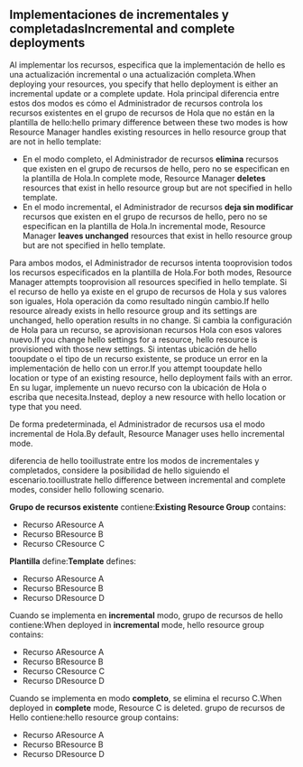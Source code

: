 ## <a name="incremental-and-complete-deployments"></a><span data-ttu-id="ba672-101">Implementaciones de incrementales y completadas</span><span class="sxs-lookup"><span data-stu-id="ba672-101">Incremental and complete deployments</span></span>
<span data-ttu-id="ba672-102">Al implementar los recursos, especifica que la implementación de hello es una actualización incremental o una actualización completa.</span><span class="sxs-lookup"><span data-stu-id="ba672-102">When deploying your resources, you specify that hello deployment is either an incremental update or a complete update.</span></span> <span data-ttu-id="ba672-103">Hola principal diferencia entre estos dos modos es cómo el Administrador de recursos controla los recursos existentes en el grupo de recursos de Hola que no están en la plantilla de hello:</span><span class="sxs-lookup"><span data-stu-id="ba672-103">hello primary difference between these two modes is how Resource Manager handles existing resources in hello resource group that are not in hello template:</span></span>

* <span data-ttu-id="ba672-104">En el modo completo, el Administrador de recursos **elimina** recursos que existen en el grupo de recursos de hello, pero no se especifican en la plantilla de Hola.</span><span class="sxs-lookup"><span data-stu-id="ba672-104">In complete mode, Resource Manager **deletes** resources that exist in hello resource group but are not specified in hello template.</span></span> 
* <span data-ttu-id="ba672-105">En el modo incremental, el Administrador de recursos **deja sin modificar** recursos que existen en el grupo de recursos de hello, pero no se especifican en la plantilla de Hola.</span><span class="sxs-lookup"><span data-stu-id="ba672-105">In incremental mode, Resource Manager **leaves unchanged** resources that exist in hello resource group but are not specified in hello template.</span></span>

<span data-ttu-id="ba672-106">Para ambos modos, el Administrador de recursos intenta tooprovision todos los recursos especificados en la plantilla de Hola.</span><span class="sxs-lookup"><span data-stu-id="ba672-106">For both modes, Resource Manager attempts tooprovision all resources specified in hello template.</span></span> <span data-ttu-id="ba672-107">Si el recurso de hello ya existe en el grupo de recursos de Hola y sus valores son iguales, Hola operación da como resultado ningún cambio.</span><span class="sxs-lookup"><span data-stu-id="ba672-107">If hello resource already exists in hello resource group and its settings are unchanged, hello operation results in no change.</span></span> <span data-ttu-id="ba672-108">Si cambia la configuración de Hola para un recurso, se aprovisionan recursos Hola con esos valores nuevo.</span><span class="sxs-lookup"><span data-stu-id="ba672-108">If you change hello settings for a resource, hello resource is provisioned with those new settings.</span></span> <span data-ttu-id="ba672-109">Si intentas ubicación de hello tooupdate o el tipo de un recurso existente, se produce un error en la implementación de hello con un error.</span><span class="sxs-lookup"><span data-stu-id="ba672-109">If you attempt tooupdate hello location or type of an existing resource, hello deployment fails with an error.</span></span> <span data-ttu-id="ba672-110">En su lugar, implemente un nuevo recurso con la ubicación de Hola o escriba que necesita.</span><span class="sxs-lookup"><span data-stu-id="ba672-110">Instead, deploy a new resource with hello location or type that you need.</span></span>

<span data-ttu-id="ba672-111">De forma predeterminada, el Administrador de recursos usa el modo incremental de Hola.</span><span class="sxs-lookup"><span data-stu-id="ba672-111">By default, Resource Manager uses hello incremental mode.</span></span>

<span data-ttu-id="ba672-112">diferencia de hello tooillustrate entre los modos de incrementales y completados, considere la posibilidad de hello siguiendo el escenario.</span><span class="sxs-lookup"><span data-stu-id="ba672-112">tooillustrate hello difference between incremental and complete modes, consider hello following scenario.</span></span>

<span data-ttu-id="ba672-113">**Grupo de recursos existente** contiene:</span><span class="sxs-lookup"><span data-stu-id="ba672-113">**Existing Resource Group** contains:</span></span>

* <span data-ttu-id="ba672-114">Recurso A</span><span class="sxs-lookup"><span data-stu-id="ba672-114">Resource A</span></span>
* <span data-ttu-id="ba672-115">Recurso B</span><span class="sxs-lookup"><span data-stu-id="ba672-115">Resource B</span></span>
* <span data-ttu-id="ba672-116">Recurso C</span><span class="sxs-lookup"><span data-stu-id="ba672-116">Resource C</span></span>

<span data-ttu-id="ba672-117">**Plantilla** define:</span><span class="sxs-lookup"><span data-stu-id="ba672-117">**Template** defines:</span></span>

* <span data-ttu-id="ba672-118">Recurso A</span><span class="sxs-lookup"><span data-stu-id="ba672-118">Resource A</span></span>
* <span data-ttu-id="ba672-119">Recurso B</span><span class="sxs-lookup"><span data-stu-id="ba672-119">Resource B</span></span>
* <span data-ttu-id="ba672-120">Recurso D</span><span class="sxs-lookup"><span data-stu-id="ba672-120">Resource D</span></span>

<span data-ttu-id="ba672-121">Cuando se implementa en **incremental** modo, grupo de recursos de hello contiene:</span><span class="sxs-lookup"><span data-stu-id="ba672-121">When deployed in **incremental** mode, hello resource group contains:</span></span>

* <span data-ttu-id="ba672-122">Recurso A</span><span class="sxs-lookup"><span data-stu-id="ba672-122">Resource A</span></span>
* <span data-ttu-id="ba672-123">Recurso B</span><span class="sxs-lookup"><span data-stu-id="ba672-123">Resource B</span></span>
* <span data-ttu-id="ba672-124">Recurso C</span><span class="sxs-lookup"><span data-stu-id="ba672-124">Resource C</span></span>
* <span data-ttu-id="ba672-125">Recurso D</span><span class="sxs-lookup"><span data-stu-id="ba672-125">Resource D</span></span>

<span data-ttu-id="ba672-126">Cuando se implementa en modo **completo**, se elimina el recurso C.</span><span class="sxs-lookup"><span data-stu-id="ba672-126">When deployed in **complete** mode, Resource C is deleted.</span></span> <span data-ttu-id="ba672-127">grupo de recursos de Hello contiene:</span><span class="sxs-lookup"><span data-stu-id="ba672-127">hello resource group contains:</span></span>

* <span data-ttu-id="ba672-128">Recurso A</span><span class="sxs-lookup"><span data-stu-id="ba672-128">Resource A</span></span>
* <span data-ttu-id="ba672-129">Recurso B</span><span class="sxs-lookup"><span data-stu-id="ba672-129">Resource B</span></span>
* <span data-ttu-id="ba672-130">Recurso D</span><span class="sxs-lookup"><span data-stu-id="ba672-130">Resource D</span></span>
